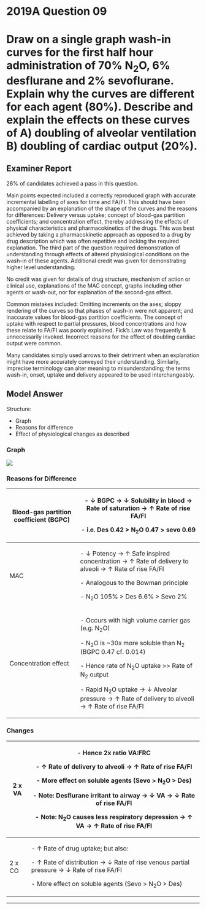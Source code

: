 # 2019A Question 09 
# Draw on a single graph wash-in curves for the first half hour administration of 70% N<sub>2</sub>O, 6% desflurane and 2% sevoflurane. Explain why the curves are different for each agent (80%). Describe and explain the effects on these curves of A) doubling of alveolar ventilation B) doubling of cardiac output (20%).


## Examiner Report
26% of candidates achieved a pass in this question.


Main points expected included a correctly reproduced graph with accurate incremental labelling of axes for time and FA/FI. This should have been accompanied by an explanation of the shape of the curves and the reasons for differences: Delivery versus uptake; concept of blood-gas partition coefficients; and concentration effect, thereby addressing the effects of physical characteristics and pharmacokinetics of the drugs. This was best achieved by taking a pharmacokinetic approach as opposed to a drug by drug description which was often repetitive and lacking the required explanation. The third part of the question required demonstration of understanding through effects of altered physiological conditions on the wash-in of these agents. Additional credit was given for demonstrating higher level understanding.


No credit was given for details of drug structure, mechanism of action or clinical use, explanations of the MAC concept, graphs including other agents or wash-out, nor for explanation of the second-gas effect.


Common mistakes included: Omitting increments on the axes; sloppy rendering of the curves so that phases of wash-in were not apparent; and inaccurate values for blood-gas partition coefficients. The concept of uptake with respect to partial pressures, blood concentrations and how these relate to FA/FI was poorly explained. Fick’s Law was frequently & unnecessarily invoked. Incorrect reasons for the effect of doubling cardiac output were common.


Many candidates simply used arrows to their detriment when an explanation might have more accurately conveyed their understanding. Similarly, imprecise terminology can alter meaning to misunderstanding; the terms wash-in, onset, uptake and delivery appeared to be used interchangeably.

## Model Answer
Structure:
- Graph
- Reasons for difference
- Effect of physiological changes as described

### Graph
<img src="\resources\fa-fi.svg">

### Reasons for Difference

|Blood-gas partition coefficient (BGPC)|<p>- ↓ BGPC → ↓ Solubility in blood → Rate of saturation → ↑ Rate of rise FA/FI</p><p>- i.e. Des 0.42 > N<sub>2</sub>O 0.47 > sevo 0.69</p>|
| -- | -- |
|MAC|<p>- ↓ Potency → ↑ Safe inspired concentration → ↑ Rate of delivery to alveoli → ↑ Rate of rise FA/FI</p><p>- Analogous to the Bowman principle</p><p>- N<sub>2</sub>O 105% > Des 6.6% > Sevo 2%</p>|
|Concentration effect|<p>- Occurs with high volume carrier gas (e.g. N<sub>2</sub>O)</p><p>- N<sub>2</sub>O is ~30x more soluble than N<sub>2</sub> (BGPC 0.47 cf. 0.014)</p><p>- Hence rate of N<sub>2</sub>O uptake >> Rate of N<sub>2</sub> output</p><p>- Rapid N<sub>2</sub>O uptake → ↓ Alveolar pressure → ↑ Rate of delivery to alveoli → ↑ Rate of rise FA/FI</p>|

### Changes

|2 x VA|<p>- Hence 2x ratio VA:FRC</p><p>- ↑ Rate of delivery to alveoli → ↑ Rate of rise FA/FI</p><p>- More effect on soluble agents (Sevo > N<sub>2</sub>O > Des)</p><p></p><p>- Note: Desflurane irritant to airway → ↓ VA → ↓ Rate of rise FA/FI</p><p>- Note: N<sub>2</sub>O causes less respiratory depression → ↑ VA → ↑ Rate of rise FA/FI</p>|
| -- | -- |
|2 x CO|<p>- ↑ Rate of drug uptake; but also:</p><p>- ↑ Rate of distribution → ↓ Rate of rise venous partial pressure → ↓ Rate of rise FA/FI</p><p>- More effect on soluble agents (Sevo > N<sub>2</sub>O > Des)</p>|


--- 

